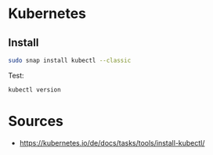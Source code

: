 # Kubernetes

## Install

```bash
sudo snap install kubectl --classic
```

Test:

```bash
kubectl version
```


# Sources

* https://kubernetes.io/de/docs/tasks/tools/install-kubectl/
